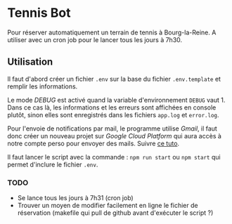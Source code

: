 # Tennis Bot

Pour réserver automatiquement un terrain de tennis à Bourg-la-Reine.
A utiliser avec un cron job pour le lancer tous les jours à 7h30.

## Utilisation

Il faut d'abord créer un fichier `.env` sur la base du fichier `.env.template` et remplir les informations. 

Le mode _DEBUG_ est activé quand la variable d'environnement `DEBUG` vaut 1. Dans ce cas là, les informations et les erreurs sont affichées en console plutôt, sinon elles sont enregistrés dans les fichiers `app.log` et `error.log`.

Pour l'envoie de notifications par mail, le programme utilise _Gmail_, il faut donc créer un nouveau projet sur _Google Cloud Platform_ qui aura accès à notre compte perso pour envoyer des mails. Suivre [ce tuto](https://www.freecodecamp.org/news/use-nodemailer-to-send-emails-from-your-node-js-server/).

Il faut lancer le script avec la commande : `npm run start` ou `npm start` qui permet d'inclure le fichier `.env`.

### TODO

- Se lance tous les jours à 7h31 (cron job)
- Trouver un moyen de modifier facilement en ligne le fichier de réservation (makefile qui pull de github avant d'exécuter le script ?)